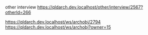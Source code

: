 other interview
https://qldarch.dev.localhost/other/interview/2567?otherId=266

https://qldarch.dev.localhost/ws/archobj/2794
https://qldarch.dev.localhost/ws/archobj?owner=15

